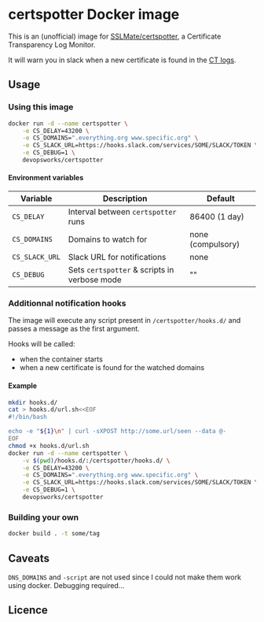 # certspotter Docker image

This is an (unofficial) image for
[SSLMate/certspotter](https://github.com/SSLMate/certspotter), a Certificate
Transparency Log Monitor.

It will warn you in slack when a new certificate is found in the [CT
logs](https://www.certificate-transparency.org/).

## Usage

### Using this image

```bash
docker run -d --name certspotter \
    -e CS_DELAY=43200 \
    -e CS_DOMAINS=".everything.org www.specific.org" \
    -e CS_SLACK_URL=https://hooks.slack.com/services/SOME/SLACK/TOKEN \
    -e CS_DEBUG=1 \
    devopsworks/certspotter
```

#### Environment variables

| Variable       | Description                                  | Default           |
| -------------- | -------------------------------------------- | ----------------- |
| `CS_DELAY`     | Interval between `certspotter` runs          | 86400 (1 day)     |
| `CS_DOMAINS`   | Domains to watch for                         | none (compulsory) |
| `CS_SLACK_URL` | Slack URL for notifications                  | none              |
| `CS_DEBUG`     | Sets `certspotter` & scripts in verbose mode | ""                |

### Additionnal notification hooks

The image will execute any script present in `/certspotter/hooks.d/` and passes
a message as the first argument.

Hooks will be called:

- when the container starts
- when a new certificate is found for the watched domains

#### Example

```bash
mkdir hooks.d/
cat > hooks.d/url.sh<<EOF
#!/bin/bash

echo -e "${1}\n" | curl -sXPOST http://some.url/seen --data @-
EOF
chmod +x hooks.d/url.sh
docker run -d --name certspotter \
    -v $(pwd)/hooks.d/:/certspotter/hooks.d/ \
    -e CS_DELAY=43200 \
    -e CS_DOMAINS=".everything.org www.specific.org" \
    -e CS_SLACK_URL=https://hooks.slack.com/services/SOME/SLACK/TOKEN \
    -e CS_DEBUG=1 \
    devopsworks/certspotter
```

### Building your own

```bash
docker build . -t some/tag
```

## Caveats

`DNS_DOMAINS` and `-script` are not used since I could not make them work using
docker. Debugging required...

## Licence